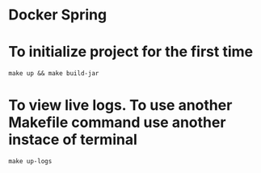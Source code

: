 # Docker Spring

# To initialize project for the first time
    make up && make build-jar

# To view live logs. To use another Makefile command use another instace of terminal
    make up-logs

